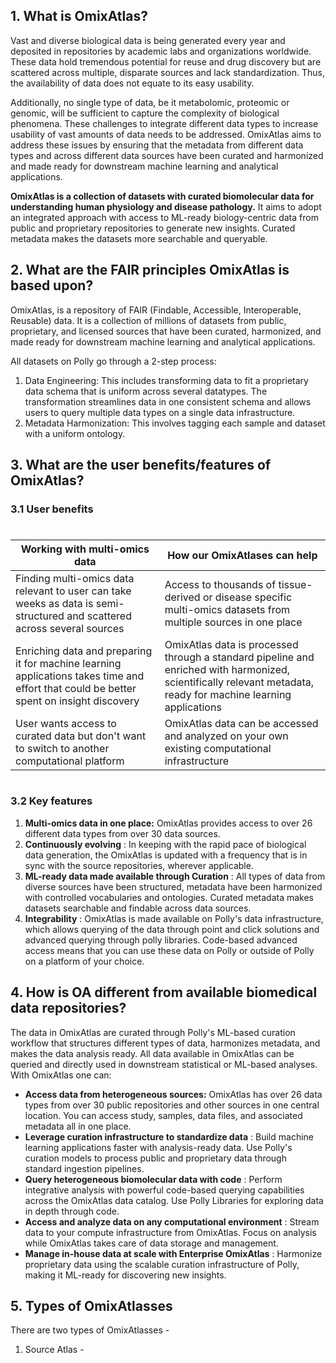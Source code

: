 
## 1. What is OmixAtlas?

Vast and diverse biological data is being generated every year and deposited in repositories by academic labs and organizations worldwide. These data hold tremendous potential for reuse and drug discovery but are scattered across multiple, disparate sources and lack standardization. Thus, the availability of data does not equate to its easy usability.

Additionally, no single type of data, be it metabolomic, proteomic or genomic, will be sufficient to capture the complexity of biological phenomena. These challenges to integrate different data types to increase usability of vast amounts of data needs to be addressed. OmixAtlas aims to address these issues by ensuring that the metadata from different data types and across different data sources have been curated and harmonized and made ready for downstream machine learning and analytical applications.

**OmixAtlas is a collection of datasets with curated biomolecular data for understanding human physiology and disease pathology.** It aims to adopt an integrated approach with access to ML-ready biology-centric data from public and proprietary repositories to generate new insights. Curated metadata makes the datasets more searchable and queryable.


## 2. What are the FAIR principles OmixAtlas is based upon?

OmixAtlas, is a repository of FAIR (Findable, Accessible, Interoperable, Reusable) data. It is a collection of millions of datasets from public, proprietary, and licensed sources that have been curated, harmonized, and made ready for downstream machine learning and analytical applications.

All datasets on Polly go through a 2-step process:

1. Data Engineering: This includes transforming data to fit a proprietary data schema that is uniform across several datatypes. The transformation streamlines data in one consistent schema and allows users to query multiple data types on a single data infrastructure.
2. Metadata Harmonization: This involves tagging each sample and dataset with a uniform ontology.

## 3. What are the user benefits/features of OmixAtlas?

### 3.1 User benefits

#


| **Working with multi-omics data** | **How our OmixAtlases can help** |
| --- | --- |
| Finding multi-omics data relevant to user can take weeks as data is semi-structured and scattered across several sources | Access to thousands of tissue-derived or disease specific multi-omics datasets from multiple sources in one place |
| Enriching data and preparing it for machine learning applications takes time and effort that could be better spent on insight discovery | OmixAtlas data is processed through a standard pipeline and enriched with harmonized, scientifically relevant metadata, ready for machine learning applications |
| User wants access to curated data but don't want to switch to another computational platform | OmixAtlas data can be accessed and analyzed on your own existing computational infrastructure |

#


### 3.2 Key features

1. **Multi-omics data in one place:** OmixAtlas provides access to over 26 different data types from over 30 data sources.
2. **Continuously evolving** : In keeping with the rapid pace of biological data generation, the OmixAtlas is updated with a frequency that is in sync with the source repositories, wherever applicable.
3. **ML-ready data made available through Curation** : All types of data from diverse sources have been structured, metadata have been harmonized with controlled vocabularies and ontologies. Curated metadata makes datasets searchable and findable across data sources.
4. **Integrability** : OmixAtlas is made available on Polly's data infrastructure, which allows querying of the data through point and click solutions and advanced querying through polly libraries. Code-based advanced access means that you can use these data on Polly or outside of Polly on a platform of your choice.

## 4. How is OA different from available biomedical data repositories?

The data in OmixAtlas are curated through Polly's ML-based curation workflow that structures different types of data, harmonizes metadata, and makes the data analysis ready. All data available in OmixAtlas can be queried and directly used in downstream statistical or ML-based analyses. With OmixAtlas one can:

- **Access data from heterogeneous sources:** OmixAtlas has over 26 data types from over 30 public repositories and other sources in one central location. You can access study, samples, data files, and associated metadata all in one place.
- **Leverage curation infrastructure to standardize data** : Build machine learning applications faster with analysis-ready data. Use Polly's curation models to process public and proprietary data through standard ingestion pipelines.
- **Query heterogeneous biomolecular data with code** : Perform integrative analysis with powerful code-based querying capabilities across the OmixAtlas data catalog. Use Polly Libraries for exploring data in depth through code.
- **Access and analyze data on any computational environment** : Stream data to your compute infrastructure from OmixAtlas. Focus on analysis while OmixAtlas takes care of data storage and management.
- **Manage in-house data at scale with Enterprise OmixAtlas** : Harmonize proprietary data using the scalable curation infrastructure of Polly, making it ML-ready for discovering new insights.

## 5. Types of OmixAtlasses

There are two types of OmixAtlasses - 
1. Source Atlas - 
